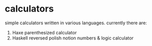 calculators
======

simple calculators written in various languages.
currently there are:
1) Haxe parenthesized calculator
2) Haskell reversed polish notion numbers & logic calculator

